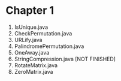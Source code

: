 Chapter 1
=========
1. IsUnique.java
2. CheckPermutation.java
3. URLify.java
4. PalindromePermutation.java
5. OneAway.java
6. StringCompression.java [NOT FINISHED]
7. RotateMatrix.java
8. ZeroMatrix.java
